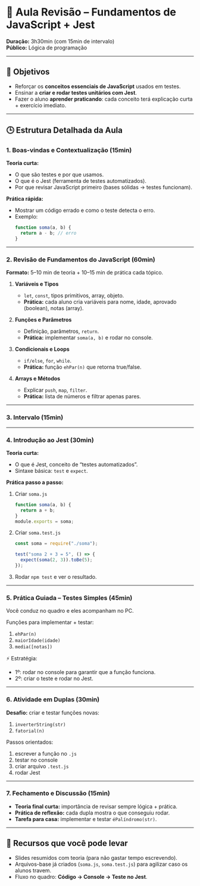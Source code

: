 # 📘 Aula Revisão – Fundamentos de JavaScript + Jest

**Duração:** 3h30min (com 15min de intervalo)  
**Público:** Lógica de programação

---

## 🎯 Objetivos

- Reforçar os **conceitos essenciais de JavaScript** usados em testes.
- Ensinar a **criar e rodar testes unitários com Jest**.
- Fazer o aluno **aprender praticando**: cada conceito terá explicação curta + exercício imediato.

---

## 🕒 Estrutura Detalhada da Aula

### 1. Boas-vindas e Contextualização (15min)

**Teoria curta:**

- O que são testes e por que usamos.
- O que é o Jest (ferramenta de testes automatizados).
- Por que revisar JavaScript primeiro (bases sólidas → testes funcionam).

**Prática rápida:**

- Mostrar um código errado e como o teste detecta o erro.
- Exemplo:
  ```js
  function soma(a, b) {
    return a - b; // erro
  }
  ```

---

### 2. Revisão de Fundamentos do JavaScript (60min)

**Formato:** 5–10 min de teoria + 10–15 min de prática cada tópico.

1. **Variáveis e Tipos**

   - `let`, `const`, tipos primitivos, array, objeto.
   - **Prática:** cada aluno cria variáveis para nome, idade, aprovado (boolean), notas (array).

2. **Funções e Parâmetros**

   - Definição, parâmetros, `return`.
   - **Prática:** implementar `soma(a, b)` e rodar no console.

3. **Condicionais e Loops**

   - `if/else`, `for`, `while`.
   - **Prática:** função `ehPar(n)` que retorna true/false.

4. **Arrays e Métodos**
   - Explicar `push`, `map`, `filter`.
   - **Prática:** lista de números e filtrar apenas pares.

---

### 3. Intervalo (15min)

---

### 4. Introdução ao Jest (30min)

**Teoria curta:**

- O que é Jest, conceito de “testes automatizados”.
- Sintaxe básica: `test` e `expect`.

**Prática passo a passo:**

1. Criar `soma.js`
   ```js
   function soma(a, b) {
     return a + b;
   }
   module.exports = soma;
   ```
2. Criar `soma.test.js`

   ```js
   const soma = require("./soma");

   test("soma 2 + 3 = 5", () => {
     expect(soma(2, 3)).toBe(5);
   });
   ```

3. Rodar `npm test` e ver o resultado.

---

### 5. Prática Guiada – Testes Simples (45min)

Você conduz no quadro e eles acompanham no PC.

Funções para implementar + testar:

1. `ehPar(n)`
2. `maiorIdade(idade)`
3. `media([notas])`

⚡ Estratégia:

- 1º: rodar no console para garantir que a função funciona.
- 2º: criar o teste e rodar no Jest.

---

### 6. Atividade em Duplas (30min)

**Desafio:** criar e testar funções novas:

1. `inverterString(str)`
2. `fatorial(n)`

Passos orientados:

1. escrever a função no `.js`
2. testar no console
3. criar arquivo `.test.js`
4. rodar Jest

---

### 7. Fechamento e Discussão (15min)

- **Teoria final curta:** importância de revisar sempre lógica + prática.
- **Prática de reflexão:** cada dupla mostra o que conseguiu rodar.
- **Tarefa para casa:** implementar e testar `éPalíndromo(str)`.

---

## 📂 Recursos que você pode levar

- Slides resumidos com teoria (para não gastar tempo escrevendo).
- Arquivos-base já criados (`soma.js`, `soma.test.js`) para agilizar caso os alunos travem.
- Fluxo no quadro: **Código → Console → Teste no Jest**.
